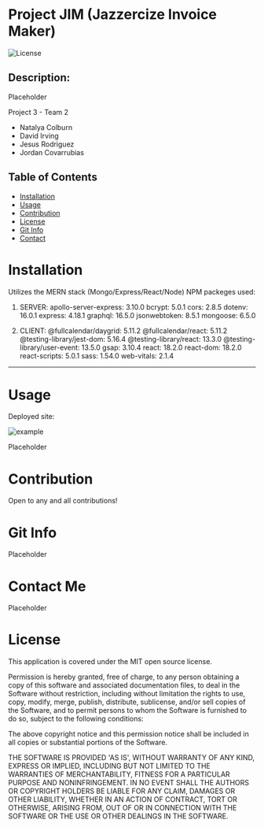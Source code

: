 # Project JIM (Jazzercize Invoice Maker)

![License](https://img.shields.io/badge/license-MIT-brightgreen)

## Description:

Placeholder

Project 3 - Team 2

- Natalya Colburn
- David Irving
- Jesus Rodriguez
- Jordan Covarrubias

## Table of Contents

- [Installation](#installation)
- [Usage](#usage)
- [Contribution](#contribution)
- [License](#license)
- [Git Info](#git-info)
- [Contact](#contact-me)

# Installation

Utilizes the MERN stack (Mongo/Express/React/Node)
NPM packeges used:

1. SERVER:
   apollo-server-express: 3.10.0
   bcrypt: 5.0.1
   cors: 2.8.5
   dotenv: 16.0.1
   express: 4.18.1
   graphql: 16.5.0
   jsonwebtoken: 8.5.1
   mongoose: 6.5.0

2. CLIENT:
   @fullcalendar/daygrid: 5.11.2
   @fullcalendar/react: 5.11.2
   @testing-library/jest-dom: 5.16.4
   @testing-library/react: 13.3.0
   @testing-library/user-event: 13.5.0
   gsap: 3.10.4
   react: 18.2.0
   react-dom: 18.2.0
   react-scripts: 5.0.1
   sass: 1.54.0
   web-vitals: 2.1.4

---

# Usage

Deployed site:

![example](./placeholder)

Placeholder

# Contribution

Open to any and all contributions!

# Git Info

Placeholder

# Contact Me

Placeholder

# License

This application is covered under the MIT open source license.

Permission is hereby granted, free of charge, to any person obtaining a copy of this software and associated documentation files, to deal in the Software without restriction, including without limitation the rights to use, copy, modify, merge, publish, distribute, sublicense, and/or sell copies of the Software, and to permit persons to whom the Software is furnished to do so, subject to the following conditions:

The above copyright notice and this permission notice shall be included in all copies or substantial portions of the Software.

THE SOFTWARE IS PROVIDED 'AS IS', WITHOUT WARRANTY OF ANY KIND, EXPRESS OR IMPLIED, INCLUDING BUT NOT LIMITED TO THE WARRANTIES OF MERCHANTABILITY, FITNESS FOR A PARTICULAR PURPOSE AND NONINFRINGEMENT. IN NO EVENT SHALL THE AUTHORS OR COPYRIGHT HOLDERS BE LIABLE FOR ANY CLAIM, DAMAGES OR OTHER LIABILITY, WHETHER IN AN ACTION OF CONTRACT, TORT OR OTHERWISE, ARISING FROM, OUT OF OR IN CONNECTION WITH THE SOFTWARE OR THE USE OR OTHER DEALINGS IN THE SOFTWARE.
